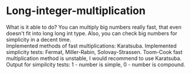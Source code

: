 # Long-integer-multiplication
What is it able to do? You can multiply big numbers really fast, that even doesn't fit into long long int type. Also, you can check big numbers for simplicity in a decent time.<br />
Implemented methods of fast multiplications: Karatsuba. Implemented simplicity tests: Fermat, Miller-Rabin, Solovay-Strassen. Toom-Cook fast multiplication method is unstable, I would recommend to use Karatsuba.
Output for simpilcity tests: 1 - number is simple, 0 - number is compound.
